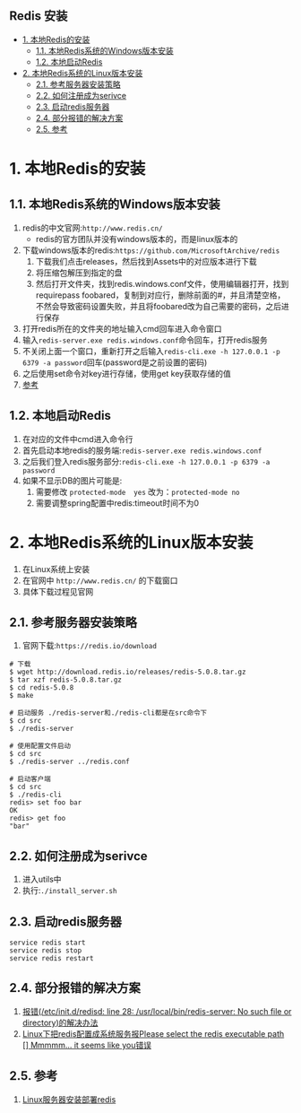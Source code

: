 Redis 安装
---
<!-- TOC -->

- [1. 本地Redis的安装](#1-本地redis的安装)
  - [1.1. 本地Redis系统的Windows版本安装](#11-本地redis系统的windows版本安装)
  - [1.2. 本地启动Redis](#12-本地启动redis)
- [2. 本地Redis系统的Linux版本安装](#2-本地redis系统的linux版本安装)
  - [2.1. 参考服务器安装策略](#21-参考服务器安装策略)
  - [2.2. 如何注册成为serivce](#22-如何注册成为serivce)
  - [2.3. 启动redis服务器](#23-启动redis服务器)
  - [2.4. 部分报错的解决方案](#24-部分报错的解决方案)
  - [2.5. 参考](#25-参考)

<!-- /TOC -->

# 1. 本地Redis的安装

## 1.1. 本地Redis系统的Windows版本安装
1. redis的中文官网:`http://www.redis.cn/`
   + redis的官方团队并没有windows版本的，而是linux版本的
2. 下载windows版本的redis:`https://github.com/MicrosoftArchive/redis`
   1. 下载我们点击releases，然后找到Assets中的对应版本进行下载
   2. 将压缩包解压到指定的盘
   3. 然后打开文件夹，找到redis.windows.conf文件，使用编辑器打开，找到requirepass foobared，复制到对应行，删除前面的#，并且清楚空格，不然会导致密码设置失败，并且将foobared改为自己需要的密码，之后进行保存
3. 打开redis所在的文件夹的地址输入cmd回车进入命令窗口
4. 输入`redis-server.exe redis.windows.conf`命令回车，打开redis服务
5. 不关闭上面一个窗口，重新打开之后输入`redis-cli.exe -h 127.0.0.1 -p 6379 -a password`回车(password是之前设置的密码)
6. 之后使用set命令对key进行存储，使用get key获取存储的值
7. <a href = "https://blog.csdn.net/salestina/article/details/83114598">参考</a>

## 1.2. 本地启动Redis
1. 在对应的文件中cmd进入命令行
2. 首先启动本地redis的服务端:`redis-server.exe redis.windows.conf`
3. 之后我们登入redis服务部分:`redis-cli.exe -h 127.0.0.1 -p 6379 -a password`
4. 如果不显示DB的图片可能是:
   1. 需要修改 `protected-mode  yes` 改为：`protected-mode no`
   2. 需要调整spring配置中redis:timeout时间不为0

# 2. 本地Redis系统的Linux版本安装
1. 在Linux系统上安装
2. 在官网中 `http://www.redis.cn/` 的下载窗口
3. 具体下载过程见官网

## 2.1. 参考服务器安装策略
1. 官网下载:`https://redis.io/download`
```
# 下载
$ wget http://download.redis.io/releases/redis-5.0.8.tar.gz
$ tar xzf redis-5.0.8.tar.gz
$ cd redis-5.0.8
$ make

# 启动服务 ./redis-server和./redis-cli都是在src命令下
$ cd src
$ ./redis-server

# 使用配置文件启动
$ cd src
$ ./redis-server ../redis.conf

# 启动客户端
$ cd src
$ ./redis-cli
redis> set foo bar
OK
redis> get foo
"bar"
```

## 2.2. 如何注册成为serivce
1. 进入utils中
2. 执行:`./install_server.sh`

## 2.3. 启动redis服务器
```
service redis start
service redis stop
service redis restart
```

## 2.4. 部分报错的解决方案
1. <a href = "https://blog.csdn.net/weixin_44110998/article/details/103464714">报错(/etc/init.d/redisd: line 28: /usr/local/bin/redis-server: No such file or directory)的解决办法</a>
2. <a href = "https://www.pianshen.com/article/4961770370/">Linux下把redis配置成系统服务报Please select the redis executable path [] Mmmmm... it seems like you错误</a>

## 2.5. 参考
1. <a href = "https://www.cnblogs.com/wmqiang/p/10570326.html">Linux服务器安装部署redis</a>